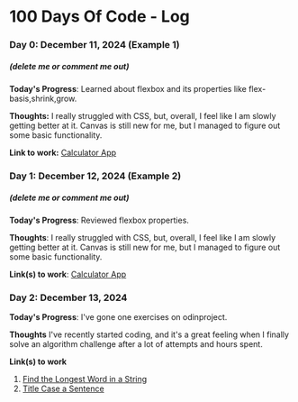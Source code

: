 # 100 Days Of Code - Log

### Day 0: December 11, 2024 (Example 1)
##### (delete me or comment me out)

**Today's Progress**: Learned about flexbox and its properties like flex-basis,shrink,grow.

**Thoughts:** I really struggled with CSS, but, overall, I feel like I am slowly getting better at it. Canvas is still new for me, but I managed to figure out some basic functionality.

**Link to work:** [Calculator App](http://www.example.com)

### Day 1: December 12, 2024 (Example 2)
##### (delete me or comment me out)

**Today's Progress**: Reviewed flexbox properties.

**Thoughts**: I really struggled with CSS, but, overall, I feel like I am slowly getting better at it. Canvas is still new for me, but I managed to figure out some basic functionality.

**Link(s) to work**: [Calculator App](http://www.example.com)


### Day 2: December 13, 2024

**Today's Progress**: I've gone one  exercises on odinproject.

**Thoughts** I've recently started coding, and it's a great feeling when I finally solve an algorithm challenge after a lot of attempts and hours spent.

**Link(s) to work**
1. [Find the Longest Word in a String](https://www.freecodecamp.com/challenges/find-the-longest-word-in-a-string)
2. [Title Case a Sentence](https://www.freecodecamp.com/challenges/title-case-a-sentence)
